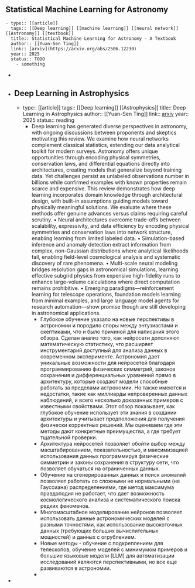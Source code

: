 ## Statistical Machine Learning for Astronomy
	- type:: [[article]]
	  tags:: [[Deep learning]] [[machine learning]] [[neural network]] [[Astronomy]] [[textbook]] 
	  title:: Statistical Machine Learning for Astronomy - A Textbook
	  author:: [[Yuan-Sen Ting]] 
	  link:: [arxiv](https://arxiv.org/abs/2506.12230)
	  year:: 2025
	  status:: TODO
		- something
-
- ## Deep Learning in Astrophysics
	- type:: [[article]]
	  tags:: [[Deep learning]] [[Astrophysics]] 
	  title:: Deep Learning in Astrophysics
	  author:: [[Yuan-Sen Ting]] 
	  link:: [arxiv](https://arxiv.org/abs/2510.10713)
	  year:: 2025
	  status:: reading
		- Deep learning has generated diverse perspectives in astronomy, with ongoing discussions between proponents and skeptics motivating this review. We examine how neural networks complement classical statistics, extending our data analytical toolkit for modern surveys. Astronomy offers unique opportunities through encoding physical symmetries, conservation laws, and differential equations directly into architectures, creating models that generalize beyond training data. Yet challenges persist as unlabeled observations number in billions while confirmed examples with known properties remain scarce and expensive. This review demonstrates how deep learning incorporates domain knowledge through architectural design, with built-in assumptions guiding models toward physically meaningful solutions. We evaluate where these methods offer genuine advances versus claims requiring careful scrutiny. • Neural architectures overcome trade-offs between scalability, expressivity, and data efficiency by encoding physical symmetries and conservation laws into network structure, enabling learning from limited labeled data. • Simulation-based inference and anomaly detection extract information from complex, non-Gaussian distributions where analytical likelihoods fail, enabling field-level cosmological analysis and systematic discovery of rare phenomena. • Multi-scale neural modeling bridges resolution gaps in astronomical simulations, learning effective subgrid physics from expensive high-fidelity runs to enhance large-volume calculations where direct computation remains prohibitive. • Emerging paradigms—reinforcement learning for telescope
		  operations, foundation models learning from minimal examples, and large language model agents for research automation—show promise though are still developing in astronomical applications.
			- Глубокое обучение указало на новые перспективы в астрономии и породило споры между энтузиастами и скептиками, что и было причиной для написания этого обзора. Сделан анализ того, как нейросети дополняют математическую статистику, что расширяет инструментарий доступный для анализа данных в современном эксперименте. Астрономия дает уникальные возможности для нейросетей благодаря программированию физических симметрий, законов сохранения и дифференциальных уравнений прямо в архитектуру, которые создают модели способные работать за пределами астрономии. Но также имеются и недостатки, такие как миллиарды непроверенных данных наблюдений, и всего несколько доказанных примеров с известными свойствами. Этот обзор показывает, как глубокое обучение использует эти знания в создании архитектуры и учитывает предположения для получения физически корректных решений. Мы оцениваем где эти методы дают конкретные преимущества, а где требует тщательной проверки.
			- Архитектура нейросетей позволяет обойти выбор между масштабированием, показательностью, и максимизацией использования данных программируя физические симметрии и законы сохранения в структуру сети, что позволяет обучаться на ограниченных данных.
			- Обучение на сгенерированных данных и поиск аномалий позволяет работать со сложными не нормальными (не Гауссиана) распределениями, где метод максимума правдоподия  не работает, что дает возможность космологического анализа и систематического поиска редких феноменов.
			- Многомасштабное моделирование нейронов позволяет использовать данные астрономических моделей с разными точностями, как использование высокоточных данных (требующих больших вычислительных мощностей) и данных с огрублением.
			- Новые методы - обучение с подкреплением для телескопов, обучение моделей с минимумом примеров и большие языковые модели (LLM) для автоматизации исследований являются перспективными, но все еще развиваются в астрономии.
			-
-
